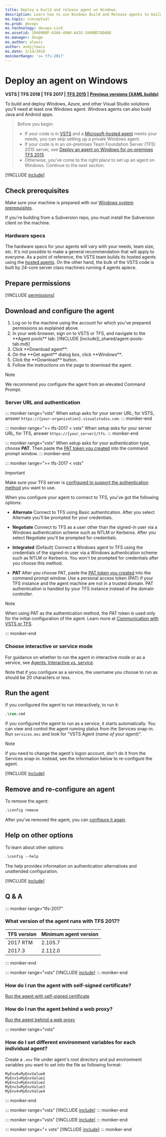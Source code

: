 ```yaml
---
title: Deploy a build and release agent on Windows
description: Learn how to use Windows Build and Release agents to build and deploy your Windows and Azure code for VSTS and TFS.
ms.topic: conceptual
ms.prod: devops
ms.technology: devops-cicd
ms.assetid: 20409B8F-A3A9-49A0-A418-1840BD7ADA8E
ms.manager: douge
ms.author: alewis
author: andyjlewis
ms.date: 3/14/2018
monikerRange: '>= tfs-2017'
---
```


# Deploy an agent on Windows

**VSTS | TFS 2018 | TFS 2017 | [TFS 2015](v1-windows.md) | [Previous versions (XAML builds)](https://msdn.microsoft.com/en-us/library/ms252495%28v=vs.120%29.aspx)**

To build and deploy Windows, Azure, and other Visual Studio solutions you'll need at least one Windows agent. Windows agents can also build Java and Android apps.

> Before you begin:
> * If your code is in [VSTS](https://visualstudio.microsoft.com/products/visual-studio-team-services-vs) and a [Microsoft-hosted agent](hosted.md) meets your needs, you can skip setting up a private Windows agent.
> * If your code is in an on-premises Team Foundation Server (TFS) 2015 server, see [Deploy an agent on Windows for on-premises TFS 2015](v1-windows.md).
> *  Otherwise, you've come to the right place to set up an agent on Windows. Continue to the next section.

[!INCLUDE [include](_shared/concepts.md)]

## Check prerequisites

Make sure your machine is prepared with our [Windows system prerequisites](https://aka.ms/vstsagentwinsystem).

If you're building from a Subversion repo, you must install the Subversion client on the machine.

### Hardware specs 

The hardware specs for your agents will vary with your needs, team size, etc.
It's not possible to make a general recommendation that will apply to everyone.
As a point of reference, the VSTS team builds its hosted agents using the [hosted agents](hosted.md).
On the other hand, the bulk of the VSTS code is built by 24-core server class machines
running 4 agents apiece.

<h2 id="permissions">Prepare permissions</h2>

[!INCLUDE [permissions](_shared/v2/prepare-permissions.md)]

<a name="download-configure"></a>
## Download and configure the agent

<ol>
<li>Log on to the machine using the account for which you've prepared permissions as explained above.</li>
<li>In your web browser, sign on to VSTS or TFS, and navigate to the **Agent pools** tab:
[!INCLUDE [include](_shared/agent-pools-tab.md)]
</li>

<li>Click **Download agent**.</li>

<li>On the **Get agent** dialog box, click **Windows**.</li>

<li>Click the **Download** button.

<li>Follow the instructions on the page to download the agent.</li>

</ol>

> [!Note]
> We recommend you configure the agent from an elevated Command Prompt.

### Server URL and authentication

::: moniker range="vsts"
When setup asks for your server URL, for VSTS, answer `https://{your-organization}.visualstudio.com`.
::: moniker-end

::: moniker range=">= tfs-2017 < vsts"
When setup asks for your server URL, for TFS, answer `https://{your_server}/tfs`.
::: moniker-end

::: moniker range="vsts"
When setup asks for your authentication type, choose **PAT**.
Then paste the [PAT token you created](#permissions) into the command prompt window.
::: moniker-end

::: moniker range=">= tfs-2017 < vsts"
> [!IMPORTANT]
> 
> Make sure your TFS server is [configured to support the authentication method](agents.md#configure-tfs-authentication) you want to use. 
  
When you configure your agent to connect to TFS, you've got the following options:

* **Alternate** Connect to TFS using Basic authentication. After you select Alternate you'll be prompted for your credentials.

* **Negotiate** Connect to TFS as a user other than the signed-in user via a Windows authentication scheme such as NTLM or Kerberos. After you select Negotiate you'll be prompted for credentials.

* **Integrated** (Default) Connect a Windows agent to TFS using the credentials of the signed-in user via a Windows authentication scheme such as NTLM or Kerberos. You won't be prompted for credentials after you choose this method.
 
* **PAT** After you choose PAT, paste the [PAT token you created](#permissions) into the command prompt window. Use a personal access token (PAT) if your TFS instance and the agent machine are not in a trusted domain. PAT authentication is handled by your TFS instance instead of the domain controller.

> [!NOTE]
> When using PAT as the authentication method, the PAT token is used only for the initial configuration of the agent. Learn more at [Communication with VSTS or TFS](agents.md#communication).

::: moniker-end

### Choose interactive or service mode

For guidance on whether to run the agent in interactive mode or as a service, see [Agents: Interactive vs. service](agents.md#account).

Note that if you configure as a service, the username you choose to run as should be 20 characters or less.

## Run the agent

 If you configured the agent to run interactively, to run it:

 ```ps
 .\run.cmd
 ```

If you configured the agent to run as a service, it starts automatically. You can view and control the agent running status from the Services snap-in. Run `services.msc` and look for "VSTS Agent (*name of your agent*)".

> [!Note]
> If you need to change the agent's logon account, don't do it from the Services
> snap-in. Instead, see the information below to re-configure the agent.

[!INCLUDE [include](_shared/v2/replace-agent.md)]

## Remove and re-configure an agent

To remove the agent:

```ps
.\config remove
```

After you've removed the agent, you can [configure it again](#download-configure).

## Help on other options

To learn about other options:

```ps
.\config --help
```

The help provides information on authentication alternatives and unattended configuration.

[!INCLUDE [include](_shared/capabilities.md)]

## Q & A

<!-- BEGINSECTION class="md-qanda" -->

::: moniker range="tfs-2017"

### What version of the agent runs with TFS 2017?

| TFS version | Minimum agent version |
|-|-|
| 2017 RTM | 2.105.7 |
| 2017.3 | 2.112.0 |

::: moniker-end

::: moniker range="vsts"
[!INCLUDE [include](_shared/v2/qa-firewall.md)]
::: moniker-end

### How do I run the agent with self-signed certificate?

[Run the agent with self-signed certificate](certificate.md)

### How do I run the agent behind a web proxy?

[Run the agent behind a web proxy](proxy.md)

::: moniker range="vsts"
### How do I set different environment variables for each individual agent?

Create a `.env` file under agent's root directory and put environment variables you want to set into the file as following format:

```
MyEnv0=MyEnvValue0
MyEnv1=MyEnvValue1
MyEnv2=MyEnvValue2
MyEnv3=MyEnvValue3
MyEnv4=MyEnvValue4
```
::: moniker-end

::: moniker range="vsts"
[!INCLUDE [include](_shared/v2/web-proxy-bypass.md)]
::: moniker-end

::: moniker range="vsts"
[!INCLUDE [include](_shared/v2/qa-urls.md)]
::: moniker-end

::: moniker range="< vsts"
[!INCLUDE [include](../_shared/qa-versions.md)]
::: moniker-end

<!-- ENDSECTION -->
